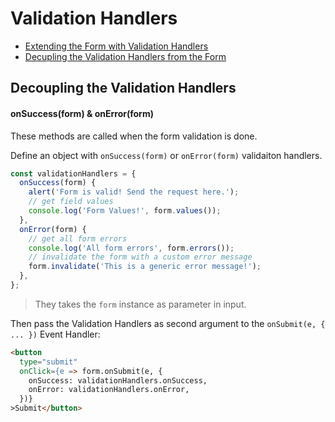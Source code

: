 # Validation Handlers

* [Extending the Form with Validation Handlers](extending.md)
* [Decupling the Validation Handlers from the Form](decoupling.md)

## Decoupling the Validation Handlers
#### onSuccess(form) & onError(form)

These methods are called when the form validation is done.

Define an object with `onSuccess(form)` or `onError(form)` validaiton handlers.

```javascript
const validationHandlers = {
  onSuccess(form) {
    alert('Form is valid! Send the request here.');
    // get field values
    console.log('Form Values!', form.values());
  },
  onError(form) {
    // get all form errors
    console.log('All form errors', form.errors());
    // invalidate the form with a custom error message
    form.invalidate('This is a generic error message!');
  },
};
```

> They takes the `form` instance as parameter in input.

Then pass the Validation Handlers as second argument to the `onSubmit(e, { ... })` Event Handler:

```html
<button
  type="submit"
  onClick={e => form.onSubmit(e, {
    onSuccess: validationHandlers.onSuccess,
    onError: validationHandlers.onError,
  })}
>Submit</button>
```
